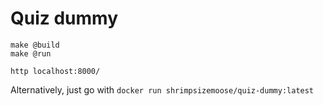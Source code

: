 # Quiz dummy


```
make @build
make @run

http localhost:8000/
```

Alternatively, just go with `docker run shrimpsizemoose/quiz-dummy:latest`

